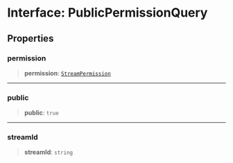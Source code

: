 # Interface: PublicPermissionQuery

## Properties

### permission

> **permission**: [`StreamPermission`](../enumerations/StreamPermission.md)

***

### public

> **public**: `true`

***

### streamId

> **streamId**: `string`
